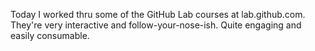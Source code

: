 Today I worked thru some of the GitHub Lab courses at lab.github.com. They're very interactive and follow-your-nose-ish. Quite engaging and easily consumable.
